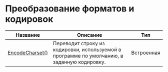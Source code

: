 # Преобразование форматов и кодировок

| Название | Описание | Тип |
| -- | -- | -- |
| [EncodeCharset()](chapter4-5-2-1.md) | Переводит строку из кодировки, используемой  в программе по умолчанию, в заданную кодировку. | Встроенная |